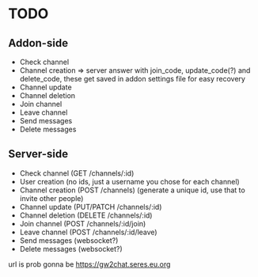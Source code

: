 # TODO

## Addon-side

- Check channel
- Channel creation => server answer with join_code, update_code(?) and delete_code, these get saved in addon settings file for easy recovery
- Channel update
- Channel deletion
- Join channel
- Leave channel
- Send messages
- Delete messages

## Server-side

- Check channel (GET /channels/:id)
- User creation (no ids, just a username you chose for each channel)
- Channel creation (POST /channels) (generate a unique id, use that to invite other people)
- Channel update (PUT/PATCH /channels/:id)
- Channel deletion (DELETE /channels/:id)
- Join channel (POST /channels/:id/join)
- Leave channel (POST /channels/:id/leave)
- Send messages (websocket?)
- Delete messages (websocket?)


url is prob gonna be https://gw2chat.seres.eu.org